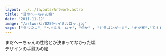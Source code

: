 ```yaml
---
layout: ../../layouts/Artwork.astro
title: "昔のへーちゃん案"
date: "2011-11-19"
image: "/artworks/0259ヘイミルロゥ.jpg"
tags: ["うちのこ", "ヘイミル・ロゥ", "伺か" , "ドラゴンガール", "ボツ案","てすと"]
---
```

まだへーちゃんの性格とか決まってなかった頃  
デザインの手慰みの絵  
